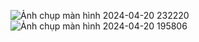 ![Ảnh chụp màn hình 2024-04-20 232220](https://github.com/lephuocduc2510/EnityFrameWork/assets/106822479/f3c191b3-a82e-4cfe-bca8-f9213e9c03c0)
![Ảnh chụp màn hình 2024-04-20 195806](https://github.com/lephuocduc2510/EnityFrameWork/assets/106822479/5e25526a-9723-4027-b503-201fb4ea972d)
